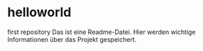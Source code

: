 # helloworld
first repository
Das ist eine Readme-Datei. Hier werden wichtige Informationen über das Projekt gespeichert. 
